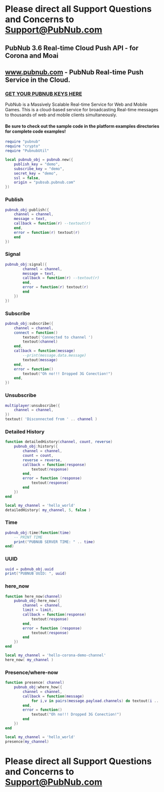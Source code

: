 # Please direct all Support Questions and Concerns to Support@PubNub.com

## PubNub 3.6 Real-time Cloud Push API - for Corona and Moai
## www.pubnub.com - PubNub Real-time Push Service in the Cloud. 

### [GET YOUR PUBNUB KEYS HERE](http://www.pubnub.com/account#api-keys)

PubNub is a Massively Scalable Real-time Service for Web and Mobile Games.
This is a cloud-based service for broadcasting Real-time messages
to thousands of web and mobile clients simultaneously.

#### Be sure to check out the sample code in the platform examples directories for complete code examples!

```lua
require "pubnub"
require "crypto"
require "PubnubUtil"

local pubnub_obj = pubnub.new({
    publish_key = "demo",
    subscribe_key = "demo",
    secret_key = "demo",
    ssl = false,
    origin = "pubsub.pubnub.com"
})

```

### Publish
```lua
pubnub_obj:publish({
    channel = channel,
    message = text,
    callback = function(r) --textout(r)
    end,
    error = function(r) textout(r)
    end
})
```

### Signal
```lua
pubnub_obj:signal({
        channel = channel,
        message = text,
        callback = function(r) --textout(r)
        end,
        error = function(r) textout(r)
        end
    })
})
```

### Subscribe
```lua
pubnub_obj:subscribe({
    channel = channel,
    connect = function()
        textout('Connected to channel ')
        textout(channel)
    end,
    callback = function(message)
        --print(message.data.message)
        textout(message)
    end,
    error = function()
        textout("Oh no!!! Dropped 3G Conection!")
    end,
})
```

### Unsubscribe
```lua
multiplayer:unsubscribe({
    channel = channel,
})
textout( 'Disconnected from ' .. channel )
```

### Detailed History
```lua
function detailedHistory(channel, count, reverse)
    pubnub_obj:history({
        channel = channel,
        count = count,
        reverse = reverse,
        callback = function(response)
            textout(response)
        end,
        error = function (response)
            textout(response)
        end
    })
end

local my_channel = 'hello_world'
detailedHistory( my_channel, 5, false )
```

### Time
```lua
pubnub_obj:time(function(time)
    -- PRINT TIME
    print("PUBNUB SERVER TIME: " .. time)
end)
```

### UUID
```lua
uuid = pubnub_obj.uuid
print("PUBNUB UUID: ", uuid)
```

### here_now
```lua
function here_now(channel)
    pubnub_obj:here_now({
        channel = channel,
        limit = limit,
        callback = function(response)
            textout(response)
        end,
        error = function (response)
            textout(response)
        end
    })
end

local my_channel = 'hello-corona-demo-channel'
here_now( my_channel )
```

### Presence/where-now
```lua
function presence( channel)
    pubnub_obj:where_how({
        channel = channel,
        callback = function(message)
            for i,v in pairs(message.payload.channels) do textout(i .. " " .. v) end
        end,
        error = function()
            textout("Oh no!!! Dropped 3G Conection!")
        end
    })
end

local my_channel = 'hello_world'
presence(my_channel)

```

# Please direct all Support Questions and Concerns to Support@PubNub.com

